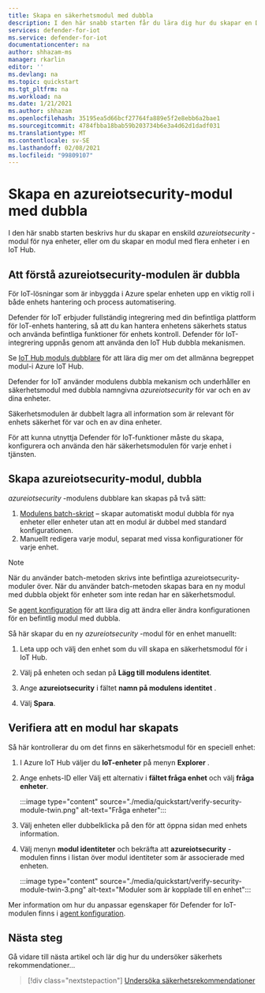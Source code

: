 ```yaml
---
title: Skapa en säkerhetsmodul med dubbla
description: I den här snabb starten får du lära dig hur du skapar en Defender för IoT-modul med dubbla för användning med Azure Defender för IoT.
services: defender-for-iot
ms.service: defender-for-iot
documentationcenter: na
author: shhazam-ms
manager: rkarlin
editor: ''
ms.devlang: na
ms.topic: quickstart
ms.tgt_pltfrm: na
ms.workload: na
ms.date: 1/21/2021
ms.author: shhazam
ms.openlocfilehash: 35195ea5d66bcf27764fa889e5f2e8ebb6a2bae1
ms.sourcegitcommit: 4784fbba18bab59b203734b6e3a4d62d1dadf031
ms.translationtype: MT
ms.contentlocale: sv-SE
ms.lasthandoff: 02/08/2021
ms.locfileid: "99809107"
---
```

# <a name="create-an-azureiotsecurity-module-twin"></a>Skapa en azureiotsecurity-modul med dubbla

I den här snabb starten beskrivs hur du skapar en enskild _azureiotsecurity_ -modul för nya enheter, eller om du skapar en modul med flera enheter i en IoT Hub.

## <a name="understanding-azureiotsecurity-module-twins"></a>Att förstå azureiotsecurity-modulen är dubbla

För IoT-lösningar som är inbyggda i Azure spelar enheten upp en viktig roll i både enhets hantering och process automatisering.

Defender för IoT erbjuder fullständig integrering med din befintliga plattform för IoT-enhets hantering, så att du kan hantera enhetens säkerhets status och använda befintliga funktioner för enhets kontroll.
Defender för IoT-integrering uppnås genom att använda den IoT Hub dubbla mekanismen.

Se [IoT Hub moduls dubblare](../iot-hub/iot-hub-devguide-module-twins.md) för att lära dig mer om det allmänna begreppet modul-i Azure IoT Hub.

Defender for IoT använder modulens dubbla mekanism och underhåller en säkerhetsmodul med dubbla namngivna _azureiotsecurity_ för var och en av dina enheter.

Säkerhetsmodulen är dubbelt lagra all information som är relevant för enhets säkerhet för var och en av dina enheter.

För att kunna utnyttja Defender för IoT-funktioner måste du skapa, konfigurera och använda den här säkerhetsmodulen för varje enhet i tjänsten.

## <a name="create-azureiotsecurity-module-twin"></a>Skapa azureiotsecurity-modul, dubbla

_azureiotsecurity_ -modulens dubblare kan skapas på två sätt:

1. [Modulens batch-skript](https://aka.ms/iot-security-github-create-module) – skapar automatiskt modul dubbla för nya enheter eller enheter utan att en modul är dubbel med standard konfigurationen.
1. Manuellt redigera varje modul, separat med vissa konfigurationer för varje enhet.

>[!NOTE]
> När du använder batch-metoden skrivs inte befintliga azureiotsecurity-moduler över. När du använder batch-metoden skapas bara en ny modul med dubbla objekt för enheter som inte redan har en säkerhetsmodul.

Se [agent konfiguration](how-to-agent-configuration.md) för att lära dig att ändra eller ändra konfigurationen för en befintlig modul med dubbla.

Så här skapar du en ny _azureiotsecurity_ -modul för en enhet manuellt:

1. Leta upp och välj den enhet som du vill skapa en säkerhetsmodul för i IoT Hub.

1. Välj på enheten och sedan på **Lägg till modulens identitet**.

1. Ange **azureiotsecurity** i fältet **namn på modulens identitet** .

1. Välj **Spara**.

## <a name="verify-creation-of-a-module-twin"></a>Verifiera att en modul har skapats

Så här kontrollerar du om det finns en säkerhetsmodul för en speciell enhet:

1. I Azure IoT Hub väljer du **IoT-enheter** på menyn **Explorer** .

1. Ange enhets-ID eller Välj ett alternativ i **fältet fråga enhet** och välj **fråga enheter**.

    :::image type="content" source="./media/quickstart/verify-security-module-twin.png" alt-text="Fråga enheter":::

1. Välj enheten eller dubbelklicka på den för att öppna sidan med enhets information.

1. Välj menyn **modul identiteter** och bekräfta att **azureiotsecurity** -modulen finns i listan över modul identiteter som är associerade med enheten.

    :::image type="content" source="./media/quickstart/verify-security-module-twin-3.png" alt-text="Moduler som är kopplade till en enhet":::

Mer information om hur du anpassar egenskaper för Defender for IoT-modulen finns i [agent konfiguration](how-to-agent-configuration.md).

## <a name="next-steps"></a>Nästa steg

Gå vidare till nästa artikel och lär dig hur du undersöker säkerhets rekommendationer...

> [!div class="nextstepaction"]
> [Undersöka säkerhetsrekommendationer](quickstart-investigate-security-recommendations.md)